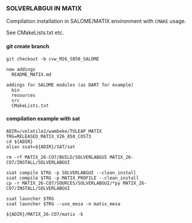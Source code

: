 
### SOLVERLABGUI IN MATIX

Compilation installation in SALOME/MATIX environment with `CMAKE` usage.

See CMakeLists.txt etc.


#### git create branch 

```
git checkout -b cvw_M26_S850_SALOME

new addings
  README_MATIX.md

addings for SALOME modules (as DART for example)
  bin
  resources
  src
  CMakeLists.txt
```

#### compilation example with sat

```
ADIR=/volatile2/wambeke/TULEAP_MATIX
TRG=RELEASED_MATIX_V26_850_COS73
cd ${ADIR}
alias ssat=${ADIR}/SAT/sat

rm -rf MATIX_26-CO7/BUILD/SOLVERLABGUI MATIX_26-CO7/INSTALL/SOLVERLABGUI

ssat compile $TRG -p SOLVERLABGUI --clean_install
ssat compile $TRG -p MATIX_PROFILE --clean_install
cp -r MATIX_26-CO7/SOURCES/SOLVERLABGUI/*py MATIX_26-CO7/INSTALL/SOLVERLABGUI

ssat launcher $TRG
ssat launcher $TRG --use_mesa -n matix_mesa

${ADIR}/MATIX_26-CO7/matix -k
```